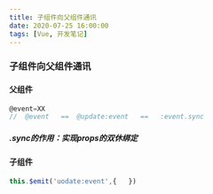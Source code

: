 ```yaml
---
title: 子组件向父组件通讯
date: 2020-07-25 16:00:00
tags: [Vue, 开发笔记]
---
```


### 子组件向父组件通讯

#### 父组件

```js
@event=XX
//  @event   ==  @update:event   ==   :event.sync
```

##### .sync的作用：实现props的双休绑定





#### 子组件

```js
this.$emit('uodate:event',{   })
```




